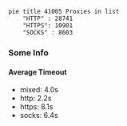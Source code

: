 
```mermaid
pie title 41005 Proxies in list
    "HTTP" : 28741
    "HTTPS": 10901
    "SOCKS" : 8603
```

### Some Info
#### Average Timeout

- mixed: 4.0s
- http: 2.2s
- https: 8.1s
- socks: 6.4s